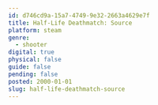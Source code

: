 ```yaml
---
id: d746cd9a-15a7-4749-9e32-2663a4629e7f
title: Half-Life Deathmatch: Source
platform: steam
genre:
  - shooter
digital: true
physical: false
guide: false
pending: false
posted: 2000-01-01
slug: half-life-deathmatch-source
---
```

